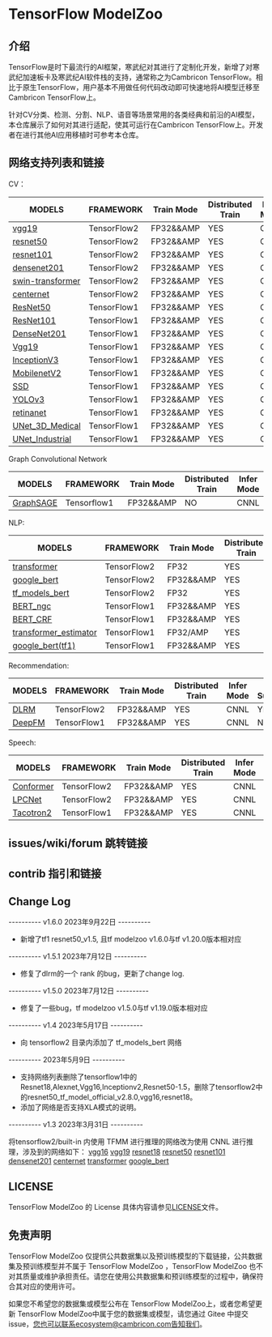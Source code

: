 # TensorFlow ModelZoo

## 介绍

TensorFlow是时下最流行的AI框架，寒武纪对其进行了定制化开发，新增了对寒武纪加速板卡及寒武纪AI软件栈的支持，通常称之为Cambricon TensorFlow。相比于原生TensorFlow，用户基本不用做任何代码改动即可快速地将AI模型迁移至Cambricon TensorFlow上。

针对CV分类、检测、分割、NLP、语音等场景常用的各类经典和前沿的AI模型，本仓库展示了如何对其进行适配，使其可运行在Cambricon TensorFlow上。开发者在进行其他AI应用移植时可参考本仓库。


## 网络支持列表和链接

CV：

| MODELS | FRAMEWORK | Train Mode |Distributed Train| Infer  Mode | XLA Support |
| ------------- | ------------- | ------------- | ------------- | ------------- | ------------- |
| [vgg19](tensorflow2/built-in/Classification/common_networks) | TensorFlow2|FP32&&AMP | YES|CNNL|YES|
| [resnet50](tensorflow2/built-in/Classification/common_networks) | TensorFlow2|FP32&&AMP | YES|CNNL |YES|
| [resnet101](tensorflow2/built-in/Classification/common_networks) | TensorFlow2|FP32&&AMP | YES|CNNL |YES|
| [densenet201](tensorflow2/built-in/Classification/common_networks) | TensorFlow2|FP32&&AMP | YES|CNNL |YES|
| [swin-transformer](tensorflow2/built-in/Classification/swin-transformer/) | TensorFlow2|FP32&&AMP |YES| CNNL |YES|
| [centernet](tensorflow2/built-in/Detection/centernet) | TensorFlow2|FP32&&AMP | YES|CNNL|NO|
| [ResNet50](tensorflow/built-in/Classification/common_networks) | TensorFlow1|FP32&&AMP | YES|CNNL |NO|
| [ResNet101](tensorflow/built-in/Classification/common_networks) | TensorFlow1|FP32&&AMP | YES|CNNL |NO|
| [DenseNet201](tensorflow/built-in/Classification/common_networks) | TensorFlow1|FP32&&AMP | YES|CNNL |NO|
| [Vgg19](tensorflow/built-in/Classification/common_networks) | TensorFlow1|FP32&&AMP |YES| CNNL |NO|
| [InceptionV3](tensorflow/built-in/Classification/common_networks) | TensorFlow1|FP32&&AMP |YES| CNNL |NO|
| [MobilenetV2](tensorflow/built-in/Classification/common_networks) | TensorFlow1|FP32&&AMP |YES| CNNL |NO|
| [SSD](tensorflow/built-in/Detection/SSD) | TensorFlow1|FP32&&AMP |YES| CNNL |NO|
| [YOLOv3](tensorflow/built-in/Detection/YOLOv3) | TensorFlow1|FP32&&AMP |YES| CNNL |NO|
| [retinanet](tensorflow/built-in/Detection/retinanet) | TensorFlow1|FP32&&AMP |YES| CNNL |NO|
| [UNet_3D_Medical](tensorflow/built-in/Segmentation/UNet_3D_Medical) | TensorFlow1|FP32&&AMP |YES| CNNL |NO|
| [UNet_Industrial](tensorflow/built-in/Segmentation/UNet_Industrial) | TensorFlow1|FP32&&AMP |YES| CNNL |NO|

Graph Convolutional Network

| MODELS                                         | FRAMEWORK   | Train Mode | Distributed Train | Infer  Mode | XLA Support |
|------------------------------------------------|-------------|------------|-------------------|-------------|-------------|
| [GraphSAGE](tensorflow/built-in/GCN/GraphSAGE) | Tensorflow1 | FP32&&AMP  | NO                | CNNL        |NO           |

NLP:

| MODELS | FRAMEWORK | Train Mode |Distributed Train| Infer  Mode | XLA Support |
| ------------- | ------------- | ------------- | ------------- | ------------- | ------------- |
| [transformer](tensorflow2/built-in/NaturalLanguageProcessing/transformer) | TensorFlow2|FP32 | YES | CNNL | YES |
| [google_bert](tensorflow2/built-in/NaturalLanguageProcessing/google_bert) | TensorFlow2|FP32&&AMP | YES | CNNL | YES |
| [tf_models_bert](tensorflow2/built-in/NaturalLanguageProcessing/tf_models_bert) | TensorFlow2|FP32 | YES | CNNL | NO |
| [BERT_ngc](tensorflow/built-in/NaturalLanguageProcessing/BERT_ngc) | TensorFlow1|FP32&&AMP | YES | CNNL | NO |
| [BERT_CRF](tensorflow/built-in/NaturalLanguageProcessing/bert/bert_crf) | TensorFlow1|FP32&&AMP | YES | CNNL | NO |
| [transformer_estimator](tensorflow/built-in/NaturalLanguageProcessing/Transformer/transformer_estimator/) | TensorFlow1|FP32/AMP | YES | CNNL | NO |
| [google_bert(tf1)](tensorflow/built-in/NaturalLanguageProcessing/google_bert) | TensorFlow1|FP32&&AMP | YES | CNNL | NO |

Recommendation:

| MODELS | FRAMEWORK | Train Mode |Distributed Train| Infer  Mode | XLA Support |
| ------------- | ------------- | ------------- | ------------- | ------------- | ------------- |
| [DLRM](tensorflow2/built-in/Recommendation/DLRM) | TensorFlow2|FP32&&AMP | YES | CNNL| YES |
| [DeepFM](tensorflow/built-in/Recommendation/DeepFM) | TensorFlow1|FP32&&AMP | YES | CNNL| NO |

Speech:

| MODELS | FRAMEWORK | Train Mode |Distributed Train| Infer  Mode | XLA Support |
| ------------- | ------------- | ------------- | ------------- | ------------- | ------------- |
| [Conformer](tensorflow2/built-in/ASR/Conformer) | TensorFlow2|FP32&&AMP|YES| CNNL | No |
| [LPCNet](tensorflow2/built-in/TTS/LPCNet) | TensorFlow2|FP32&&AMP|YES| CNNL | No |
| [Tacotron2](tensorflow/built-in/TTS/Tacotron-2) | TensorFlow1|FP32&&AMP|YES| CNNL | No |


## issues/wiki/forum 跳转链接

## contrib 指引和链接
## Change Log
---------- v1.6.0 2023年9月22日 ---------- 

- 新增了tf1 resnet50_v1.5, 且tf modelzoo v1.6.0与tf v1.20.0版本相对应

---------- v1.5.1 2023年7月12日 ---------- 

- 修复了dlrm的一个 rank 的bug，更新了change log.

---------- v1.5.0 2023年7月12日 ---------- 

- 修复了一些bug，tf modelzoo v1.5.0与tf v1.19.0版本相对应

---------- v1.4 2023年5月17日 ---------- 

- 向 tensorflow2 目录内添加了 tf_models_bert 网络 

---------- 2023年5月9日 ----------

- 支持网络列表删除了tensorflow1中的Resnet18,Alexnet,Vgg16,Inceptionv2,Resnet50-1.5，删除了tensorflow2中的resnet50_tf_model_official_v2.8.0,vgg16,resnet18。
- 添加了网络是否支持XLA模式的说明。

---------- v1.3 2023年3月31日 ---------- 

将tensorflow2/built-in 内使用 TFMM 进行推理的网络改为使用 CNNL 进行推理，涉及到的网络如下：
[vgg16](tensorflow2/built-in/Classification/common_networks)
[vgg19](tensorflow2/built-in/Classification/common_networks)
[resnet18](tensorflow2/built-in/Classification/common_networks)
[resnet50](tensorflow2/built-in/Classification/common_networks)
[resnet101](tensorflow2/built-in/Classification/common_networks)
[densenet201](tensorflow2/built-in/Classification/common_networks)
[centernet](tensorflow2/built-in/Detection/centernet)
[transformer](tensorflow2/built-in/NaturalLanguageProcessing/transformer)
[google_bert](tensorflow2/built-in/NaturalLanguageProcessing/google_bert)


## LICENSE

TensorFlow ModelZoo  的 License 具体内容请参见[LICENSE](LICENSE)文件。

## 免责声明

TensorFlow ModelZoo 仅提供公共数据集以及预训练模型的下载链接，公共数据集及预训练模型并不属于 TensorFlow ModelZoo ，TensorFlow ModelZoo  也不对其质量或维护承担责任。请您在使用公共数据集和预训练模型的过程中，确保符合其对应的使用许可。

如果您不希望您的数据集或模型公布在 TensorFlow ModelZoo上，或者您希望更新 TensorFlow ModelZoo中属于您的数据集或模型，请您通过 Gitee 中提交 issue，您也可以联系ecosystem@cambricon.com告知我们。

